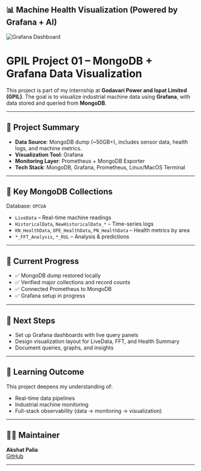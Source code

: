 ## 📊 Machine Health Visualization (Powered by Grafana + AI)

![Grafana Dashboard](grafana_dashboard.png)

# GPIL Project 01 – MongoDB + Grafana Data Visualization

This project is part of my internship at **Godavari Power and Ispat Limited (GPIL)**. The goal is to visualize industrial machine data using **Grafana**, with data stored and queried from **MongoDB**.

---

## 📌 Project Summary

- **Data Source**: MongoDB dump (~50GB+), includes sensor data, health logs, and machine metrics.
- **Visualization Tool**: Grafana
- **Monitoring Layer**: Prometheus + MongoDB Exporter
- **Tech Stack**: MongoDB, Grafana, Prometheus, Linux/MacOS Terminal

---

## 📁 Key MongoDB Collections

Database: `OPCUA`

- `LiveData` – Real-time machine readings
- `HistoricalData`, `NewHistoricalData_*` – Time-series logs
- `KN_HealthData`, `OPE_HealthData`, `PN_HealthData` – Health metrics by area
- `*_FFT_Analysis`, `*_RUL` – Analysis & predictions

---

## 🚀 Current Progress

- ✅ MongoDB dump restored locally
- ✅ Verified major collections and record counts
- ✅ Connected Prometheus to MongoDB
- ✅ Grafana setup in progress

---

## 🔧 Next Steps

- Set up Grafana dashboards with live query panels
- Design visualization layout for LiveData, FFT, and Health Summary
- Document queries, graphs, and insights

---

## 🧠 Learning Outcome

This project deepens my understanding of:

- Real-time data pipelines
- Industrial machine monitoring
- Full-stack observability (data → monitoring → visualization)

---

## 👨‍💻 Maintainer

**Akshat Palia**  
[GitHub](https://github.com/Akshat-palia)

---


